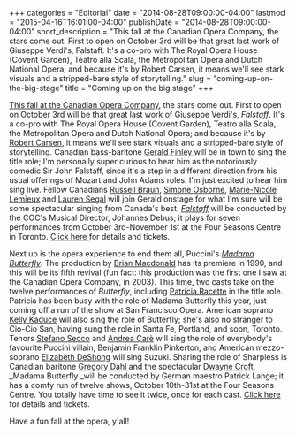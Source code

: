 +++
categories = "Editorial"
date = "2014-08-28T09:00:00-04:00"
lastmod = "2015-04-16T16:01:00-04:00"
publishDate = "2014-08-28T09:00:00-04:00"
short_description = "This fall at the Canadian Opera Company, the stars come out. First to open on October 3rd will be that great last work of Giuseppe Verdi&#039;s, Falstaff. It&#039;s a co-pro with The Royal Opera House (Covent Garden), Teatro alla Scala, the Metropolitan Opera and Dutch National Opera; and because it&#039;s by Robert Carsen, it means we&#039;ll see stark visuals and a stripped-bare style of storytelling."
slug = "coming-up-on-the-big-stage"
title = "Coming up on the big stage"
+++

[This fall at the Canadian Opera Company](http://www.coc.ca/PerformancesAndTickets/1415Season.aspx), the stars come out. First to open on October 3rd will be that great last work of Giuseppe Verdi's, _Falstaff_. It's a co-pro with The Royal Opera House (Covent Garden), Teatro alla Scala, the Metropolitan Opera and Dutch National Opera; and because it's by [Robert Carsen](http://en.wikipedia.org/wiki/Robert_Carsen), it means we'll see stark visuals and a stripped-bare style of storytelling. Canadian bass-baritone [Gerald Finley ](https://twitter.com/GeraldFinley)will be in town to sing the title role; I'm personally super curious to hear him as the notoriously comedic Sir John Falstaff, since it's a step in a different direction from his usual offerings of Mozart and John Adams roles. I'm just excited to hear him sing live. Fellow Canadians [Russell Braun](http://www.russellbraun.com/), [Simone Osborne](https://twitter.com/SimoneOsborne), [Marie-Nicole Lemieux](http://en.wikipedia.org/wiki/Marie-Nicole_Lemieux) and [Lauren Segal](http://www.laurensegal.com/) will join Gerald onstage for what I'm sure will be some spectacular singing from Canada's best. [_Falstaff_](http://www.coc.ca/PerformancesAndTickets/1415Season/Falstaff.aspx) will be conducted by the COC's Musical Director, Johannes Debus; it plays for seven performances from October 3rd-November 1st at the Four Seasons Centre in Toronto. [Click here ](http://www.coc.ca/PerformancesAndTickets/1415Season/Falstaff.aspx)for details and tickets.

Next up is the opera experience to end them all, Puccini's [_Madama Butterfly_](http://www.coc.ca/PerformancesAndTickets/1415Season/MadamaButterfly.aspx). The production by [Brian Macdonald](http://www.thecanadianencyclopedia.ca/en/article/brian-macdonald/) has its premiere in 1990, and this will be its fifth revival (fun fact: this production was the first one I saw at the Canadian Opera Company, in 2003). This time, two casts take on the twelve performances of _Butterfly_, including [Patricia Racette](http://patriciaracette.com/) in the title role. Patricia has been busy with the role of Madama Butterfly this year, just coming off a run of the show at San Francisco Opera. American soprano [Kelly Kaduce](http://www.barrettvantage.com/artist.php?id=kkaduce) will also sing the role of Butterfly; she's also no stranger to Cio-Cio San, having sung the role in Santa Fe, Portland, and soon, Toronto. Tenors [Stefano Secco](http://www.stefanosecco.com/) and [Andrea Carè](http://www.xn--andreacar-83a.com/) will sing the role of everybody's favourite Puccini villain, Benjamin Franklin Pinkerton, and American mezzo-soprano [Elizabeth DeShong](http://www.elizabethdeshong.com/) will sing Suzuki. Sharing the role of Sharpless is Canadian baritone [Gregory Dahl ](http://www.gregorydahl.com/)and the spectacular [Dwayne Croft](http://imgartists.com/artist/dwayne_croft). _Madama Butterfly _will be conducted by German maestro Patrick Lange; it has a comfy run of twelve shows, October 10th-31st at the Four Seasons Centre. You totally have time to see it twice, once for each cast. [Click here](http://www.coc.ca/PerformancesAndTickets/1415Season/MadamaButterfly.aspx) for details and tickets.

Have a fun fall at the opera, y'all!
